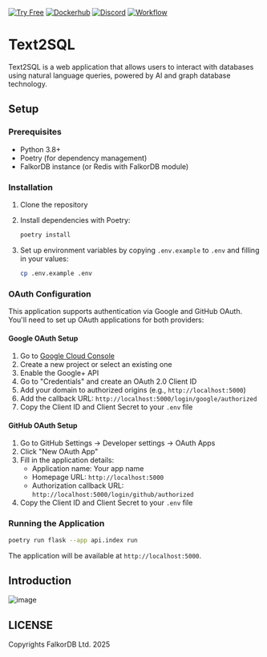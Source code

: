 [![Try Free](https://img.shields.io/badge/Try%20Free-FalkorDB%20Cloud-FF8101?labelColor=FDE900&link=https://app.falkordb.cloud)](https://app.falkordb.cloud)
[![Dockerhub](https://img.shields.io/docker/pulls/falkordb/falkordb?label=Docker)](https://hub.docker.com/r/falkordb/falkordb/)
[![Discord](https://img.shields.io/discord/1146782921294884966?style=flat-square)](https://discord.com/invite/6M4QwDXn2w)
[![Workflow](https://github.com/FalkorDB/text2sql/actions/workflows/pylint.yml/badge.svg?branch=main)](https://github.com/FalkorDB/text2sql/actions/workflows/pylint.yml)

# Text2SQL

Text2SQL is a web application that allows users to interact with databases using natural language queries, powered by AI and graph database technology.

## Setup

### Prerequisites

- Python 3.8+
- Poetry (for dependency management)
- FalkorDB instance (or Redis with FalkorDB module)

### Installation

1. Clone the repository
2. Install dependencies with Poetry:
   ```bash
   poetry install
   ```

3. Set up environment variables by copying `.env.example` to `.env` and filling in your values:
   ```bash
   cp .env.example .env
   ```

### OAuth Configuration

This application supports authentication via Google and GitHub OAuth. You'll need to set up OAuth applications for both providers:

#### Google OAuth Setup

1. Go to [Google Cloud Console](https://console.developers.google.com/)
2. Create a new project or select an existing one
3. Enable the Google+ API
4. Go to "Credentials" and create an OAuth 2.0 Client ID
5. Add your domain to authorized origins (e.g., `http://localhost:5000`)
6. Add the callback URL: `http://localhost:5000/login/google/authorized`
7. Copy the Client ID and Client Secret to your `.env` file

#### GitHub OAuth Setup

1. Go to GitHub Settings → Developer settings → OAuth Apps
2. Click "New OAuth App"
3. Fill in the application details:
   - Application name: Your app name
   - Homepage URL: `http://localhost:5000`
   - Authorization callback URL: `http://localhost:5000/login/github/authorized`
4. Copy the Client ID and Client Secret to your `.env` file

### Running the Application

```bash
poetry run flask --app api.index run
```

The application will be available at `http://localhost:5000`.

## Introduction

![image](https://github.com/user-attachments/assets/8b1743a8-1d24-4cb7-89a8-a95f626e68d9)


## LICENSE

Copyrights FalkorDB Ltd. 2025

